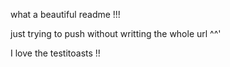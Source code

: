 what a beautiful readme !!!

just trying to push without writting the whole url ^^'

I love the testitoasts !!

